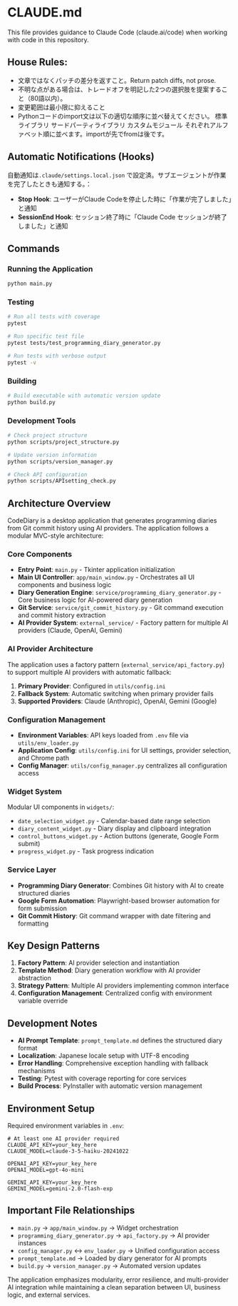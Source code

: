 # CLAUDE.md

This file provides guidance to Claude Code (claude.ai/code) when working with code in this repository.

## House Rules:
- 文章ではなくパッチの差分を返すこと。Return patch diffs, not prose.
- 不明な点がある場合は、トレードオフを明記した2つの選択肢を提案すること（80語以内）。
- 変更範囲は最小限に抑えること
- Pythonコードのimport文は以下の適切な順序に並べ替えてください。
標準ライブラリ
サードパーティライブラリ
カスタムモジュール 
それぞれアルファベット順に並べます。importが先でfromは後です。

## Automatic Notifications (Hooks)
自動通知は`.claude/settings.local.json` で設定済。サブエージェントが作業を完了したときも通知する。：
- **Stop Hook**: ユーザーがClaude Codeを停止した時に「作業が完了しました」と通知
- **SessionEnd Hook**: セッション終了時に「Claude Code セッションが終了しました」と通知

## Commands

### Running the Application
```bash
python main.py
```

### Testing
```bash
# Run all tests with coverage
pytest

# Run specific test file
pytest tests/test_programming_diary_generator.py

# Run tests with verbose output
pytest -v
```

### Building
```bash
# Build executable with automatic version update
python build.py
```

### Development Tools
```bash
# Check project structure
python scripts/project_structure.py

# Update version information
python scripts/version_manager.py

# Check API configuration
python scripts/APIsetting_check.py
```

## Architecture Overview

CodeDiary is a desktop application that generates programming diaries from Git commit history using AI providers. The application follows a modular MVC-style architecture:

### Core Components

- **Entry Point**: `main.py` - Tkinter application initialization
- **Main UI Controller**: `app/main_window.py` - Orchestrates all UI components and business logic
- **Diary Generation Engine**: `service/programming_diary_generator.py` - Core business logic for AI-powered diary generation
- **Git Service**: `service/git_commit_history.py` - Git command execution and commit history extraction
- **AI Provider System**: `external_service/` - Factory pattern for multiple AI providers (Claude, OpenAI, Gemini)

### AI Provider Architecture

The application uses a factory pattern (`external_service/api_factory.py`) to support multiple AI providers with automatic fallback:

1. **Primary Provider**: Configured in `utils/config.ini`
2. **Fallback System**: Automatic switching when primary provider fails
3. **Supported Providers**: Claude (Anthropic), OpenAI, Gemini (Google)

### Configuration Management

- **Environment Variables**: API keys loaded from `.env` file via `utils/env_loader.py`
- **Application Config**: `utils/config.ini` for UI settings, provider selection, and Chrome path
- **Config Manager**: `utils/config_manager.py` centralizes all configuration access

### Widget System

Modular UI components in `widgets/`:
- `date_selection_widget.py` - Calendar-based date range selection
- `diary_content_widget.py` - Diary display and clipboard integration
- `control_buttons_widget.py` - Action buttons (generate, Google Form submit)
- `progress_widget.py` - Task progress indication

### Service Layer

- **Programming Diary Generator**: Combines Git history with AI to create structured diaries
- **Google Form Automation**: Playwright-based browser automation for form submission
- **Git Commit History**: Git command wrapper with date filtering and formatting

## Key Design Patterns

1. **Factory Pattern**: AI provider selection and instantiation
2. **Template Method**: Diary generation workflow with AI provider abstraction
3. **Strategy Pattern**: Multiple AI providers implementing common interface
4. **Configuration Management**: Centralized config with environment variable override

## Development Notes

- **AI Prompt Template**: `prompt_template.md` defines the structured diary format
- **Localization**: Japanese locale setup with UTF-8 encoding
- **Error Handling**: Comprehensive exception handling with fallback mechanisms
- **Testing**: Pytest with coverage reporting for core services
- **Build Process**: PyInstaller with automatic version management

## Environment Setup

Required environment variables in `.env`:
```env
# At least one AI provider required
CLAUDE_API_KEY=your_key_here
CLAUDE_MODEL=claude-3-5-haiku-20241022

OPENAI_API_KEY=your_key_here
OPENAI_MODEL=gpt-4o-mini

GEMINI_API_KEY=your_key_here
GEMINI_MODEL=gemini-2.0-flash-exp
```

## Important File Relationships

- `main.py` → `app/main_window.py` → Widget orchestration
- `programming_diary_generator.py` → `api_factory.py` → AI provider instances
- `config_manager.py` ↔ `env_loader.py` → Unified configuration access
- `prompt_template.md` → Loaded by diary generator for AI prompts
- `build.py` → `version_manager.py` → Automated version updates

The application emphasizes modularity, error resilience, and multi-provider AI integration while maintaining a clean separation between UI, business logic, and external services.